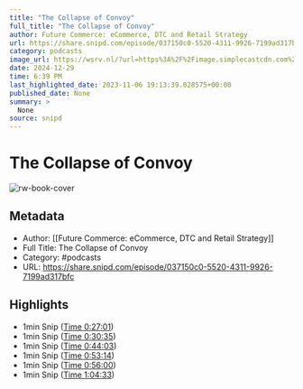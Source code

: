```yaml
---
title: "The Collapse of Convoy"
full_title: "The Collapse of Convoy"
author: Future Commerce: eCommerce, DTC and Retail Strategy
url: https://share.snipd.com/episode/037150c0-5520-4311-9926-7199ad317bfc
category: podcasts
image_url: https://wsrv.nl/?url=https%3A%2F%2Fimage.simplecastcdn.com%2Fimages%2Fb9ead544-2cc7-4d27-b40b-3092b4401fd6%2F70a63d47-7d4f-41ff-a258-eb3147bbc19a%2F3000x3000%2Ffuture-commerce-primary-artwork-2021.jpg%3Faid%3Drss_feed&w=100&h=100
date: 2024-12-29
time: 6:39 PM
last_highlighted_date: 2023-11-06 19:13:39.028575+00:00
published_date: None
summary: >
  None
source: snipd
---
```

# The Collapse of Convoy

![rw-book-cover](https://wsrv.nl/?url=https%3A%2F%2Fimage.simplecastcdn.com%2Fimages%2Fb9ead544-2cc7-4d27-b40b-3092b4401fd6%2F70a63d47-7d4f-41ff-a258-eb3147bbc19a%2F3000x3000%2Ffuture-commerce-primary-artwork-2021.jpg%3Faid%3Drss_feed&w=100&h=100)

## Metadata
- Author: [[Future Commerce: eCommerce, DTC and Retail Strategy]]
- Full Title: The Collapse of Convoy
- Category: #podcasts
- URL: https://share.snipd.com/episode/037150c0-5520-4311-9926-7199ad317bfc

## Highlights
- 1min Snip ([Time 0:27:01](https://share.snipd.com/snip/f3f708a1-51a1-4229-a237-520d19d0df4d))
- 1min Snip ([Time 0:30:35](https://share.snipd.com/snip/edb9cf2c-7f67-41d3-9f91-486ba9b042f8))
- 1min Snip ([Time 0:44:03](https://share.snipd.com/snip/39c21a5d-8854-46ee-b6b1-cf0c2384353e))
- 1min Snip ([Time 0:53:14](https://share.snipd.com/snip/290c4b5a-f545-4193-9182-c4526edf00b5))
- 1min Snip ([Time 0:56:00](https://share.snipd.com/snip/80fdce92-8f50-4d84-8625-3a06d0545f06))
- 1min Snip ([Time 1:04:33](https://share.snipd.com/snip/0f243307-c96c-40cc-a36b-f72405b30b75))


